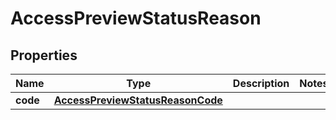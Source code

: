 

# AccessPreviewStatusReason


## Properties

| Name | Type | Description | Notes |
|------------ | ------------- | ------------- | -------------|
|**code** | [**AccessPreviewStatusReasonCode**](AccessPreviewStatusReasonCode.md) |  |  |



